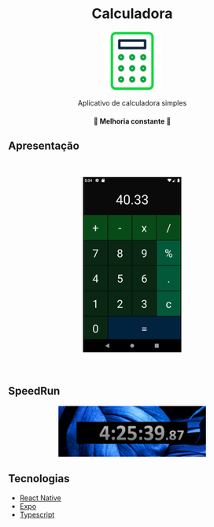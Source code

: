 <h1 align="center">Calculadora</h1>

<div align="center">
  <img 
       src="https://github.com/AstronautoLunar/calculator/blob/develop/presentation/icon.png" 
       alt="Icon app"
       width="120px"
       height="120px"
  />
</div>

<p align="center">Aplicativo de calculadora simples</p>

<h4 align="center">
 🚀 Melhoria constante 🚀
</h4>

## Apresentação

<br/>
<br/>
<div align="center">
  <img
       src="https://github.com/AstronautoLunar/calculator/blob/develop/presentation/app-final.png"
       alt="Part 1"
       width="200px"
   />
</div>

<br/>
<br/>

## SpeedRun
<div align="center">
  <img
       src="https://github.com/AstronautoLunar/calculator/blob/master/presentation/speedrunner.PNG"
       alt="Part 1"
       width="300px"
   />
</div>
  
## Tecnologias

- [React Native](https://reactnative.dev/)
- [Expo](https://docs.expo.dev/)
- [Typescript](https://www.typescriptlang.org/)
